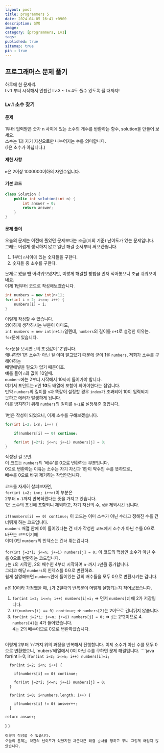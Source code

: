 ```yaml
---
layout: post
title: programmers 5
date: 2024-04-05 16:41 +0900
description: 설명
image:
category: [programmers, Lv1]
tags:
published: true
sitemap: true
pin : true
---
```

## 프로그래머스 문제 풀기

하루에 한 문제씩.   
Lv.1 부터 시작해서 언젠간 Lv.3 ~ Lv.4도 풀수 있도록 될 때까지!

### Lv.1 소수 찾기
#### 문제
1부터 입력받은 숫자 n 사이에 있는 소수의 개수를 반환하는 함수, solution을 만들어 보세요.   
소수는 1과 자기 자신으로만 나누어지는 수를 의미합니다.   
(1은 소수가 아닙니다.)

#### 제한 사항
`n`은 2이상 1000000이하의 자연수입니다.

#### 기본 코드
````java
class Solution {
    public int solution(int n) {
        int answer = 0;
        return answer;
    }
}
````


#### 문제 풀이
오늘의 문제는 이전에 풀었던 문제보다는 조금(저의 기준) 난이도가 있는 문제입니다.   
그래도 어렵게 생각하지 않고 일단 해결 순서부터 써보겠습니다.   
1. 1부터 `n`사이에 있는 숫자들을 구한다.
1. 숫자들 중 소수를 구한다.   

문제로 봤을 떈 어려워보였지만, 이렇게 해결할 방법을 먼저 적어놓으니 조금 쉬워보이네요.   
이제 1번부터 코드로 작성해보겠습니다.   
````java
int numbers = new int[n+1];
for(int i = 2; i<=n; i++) {
    numbers[i] = i;
}
````
이렇게 작성할 수 있습니다.   
의아하게 생각하시는 부분이 아마도,    
`int numbers = new int[n+1];`일텐데, `numbers`의 길이를 `n+1`로 설정한 이유는.   
`for`문에 있습니다.   
<br/>
`for`문을 보시면 `i`의 초깃값이 '2'입니다.   
왜냐하면 1은 소수가 아닌 걸 이미 알고있기 때문에 굳이 1을 `numbers`, 저희가 소수를 구해야하는   
배열에넣을 필요가 없기 때문이죠.   
예를 들어 `n`의 값이 10일때.   
`numbers`에는 2부터 시작해서 10까지 들어가야 합니다.   
여기서 포인트는 `n`인 **10**도 배열에 포함이 되어야한다는 점입니다.   
만약 `numbers`의 길이를 `n`과 똑같이 설정할 경우 `index`가 초과되어 10이 입력되지   
못하고 에러가 발생하게 됩니다.   
이를 방지하기 위해 `numbers`의 길이를 `n+1`로 설정해준 것입니다.   
<br/>
1번은 작성이 되었으니, 이제 소수를 구해보겠습니다.   
````java
for(int i=2; i<n; i++) {

    if(numbers[i] == 0) continue;

    for(int j=2*i; j<=n; j+=i) numbers[j] = 0;
}
````
작성된 걸 보면.   
이 코드는 `numbers`의 '배수'를 0으로 변환하는 부분입니다.   
0으로 변환하는 이유는 소수는 자기 자신과 1만이 약수인 수를 뜻하므로,   
배수를 0으로 바꿔 제거하는 작업인겁니다.   
<br/>
코드를 자세히 살펴보자면,   
`for(int i=2; i<n; i++>)`이 부분은   
2부터 `n-1`까지 반복하겠다는 뜻을 가지고 있습니다.   
1은 소수의 조건에 포함되니 제외하고, 자기 자신의 수, `n`을 제외시킨 겁니다.   
<br/>
`if(numbers[i] == 0) continue;` 이 코드는 이미 소수가 아닌 수라고 정해진 수를 건너뛰게 하는 코드입니다.   
`numbers` 배열 안에 0이 들어있다는 건 제가 작성한 코드에서 소수가 아닌 수를 0으로 바꾸는 코드이기에   
이미 0인 `numbers`의 인덱스는 건너 뛰는겁니다.   
<br/>
`for(int j=2*i; j<=n; j+=i) numbers[j] = 0;` 이 코드의 핵심인 소수가 아닌 수를 0으로 변환하는 코드입니다.   
`j`는 `i`의 시작인, 2의 배수인 4부터 시작하여 `n-`까지 `i`만큼 증가합니다.   
그리고 해당 `numbers`의 인덱스를 0으로 변환하죠.   
쉽게 설명해보면 `numbers`안에 들어있는 값의 배수들을 모두 0으로 변환시키는 겁니다.   
<br/>
`n`은 10이라 가정했을 때, `i`가 2일때의 반복문이 어떻게 실행되는지 적어보겠습니다.   
1. `for(int i=2; i<=n; i++) numbers[i]=i;` => 먼저 `numbers[2]`에 2가 저장됩니다.
1.  `if(numbers[i] == 0) continue;` => `numbers[2]`는 2이므로 건너뛰지 않습니다.
1. `for(int j=2*i; j<=n; j+=i) numbers[j] = 0;` => `j`는 2*2이므로 4. `numbers[4]`는 4가 들어있습니다.  
 4는 2의 배수이므로 0으로 변환하겠습니다.
 
<br/>
이렇게 2부터 `n`까지 위의 과정을 반복해서 진행합니다.   
이제 소수가 아닌 수를 모두 0으로 변환했으니,   
`nubers`배열에서 0이 아닌 수를 구하면 문제 해결입니다.   
````java
for(int i=0; i<numbers.length; i++) {
    if(numbers[i] != 0) answer++;
}
````
이렇게 작성하면 `answer`는 `numbers[i]`가 0이 아닐때마다 증가합니다.   
정리겸 문제 해답용 코드를 작성하면.   
````java
class Solution {
  public int solution(int n) {
    int answer = 0;
    int[] numbers = new int[n+1];
 
    for(int i=2; i<=n; i++) numbers[i]=i;
 
      for(int i=2; i<n; i++) {
 
        if(numbers[i] == 0) continue;
 
        for(int j=2*i; j<=n; j+=i) numbers[j] = 0;
      }
 
      for(int i=0; i<numbers.length; i++) {
 
        if(numbers[i] != 0) answer++;
      }
 
    return answer;
  }
}
````
이렇게 작성할 수 있습니다.   
오늘의 문제는 약간의 난이도가 있었지만 차근차근 해결 순서를 정하고 푸니 그렇게 어렵지 않았습니다.


